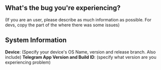 ## What's the bug you're experiencing?

(If you are an user, please describe as much information as possible. For devs, copy the part of the where there was some issues)

## System Information

**Device**: (Specify your device's OS Name, version and release branch. Also include)
**Telegram App Version and Build ID**: (specify what version are you experiencing problem)
